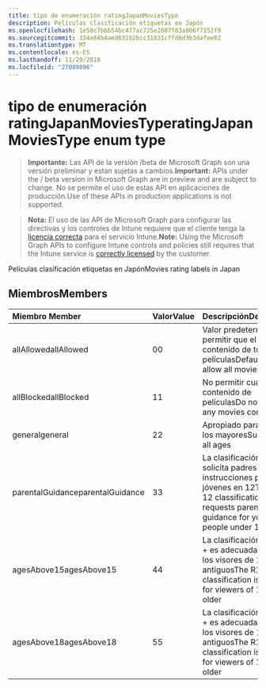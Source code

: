 ```yaml
---
title: tipo de enumeración ratingJapanMoviesType
description: Películas clasificación etiquetas en Japón
ms.openlocfilehash: 1e58c7bbb54bc477ac725e2007f83a806f7152f9
ms.sourcegitcommit: 334e84b4aed63162bcc31831cffd6d363dafee02
ms.translationtype: MT
ms.contentlocale: es-ES
ms.lasthandoff: 11/29/2018
ms.locfileid: "27089896"
---
```

# <a name="ratingjapanmoviestype-enum-type"></a><span data-ttu-id="5f369-103">tipo de enumeración ratingJapanMoviesType</span><span class="sxs-lookup"><span data-stu-id="5f369-103">ratingJapanMoviesType enum type</span></span>

> <span data-ttu-id="5f369-104">**Importante:** Las API de la versión /beta de Microsoft Graph son una versión preliminar y están sujetas a cambios.</span><span class="sxs-lookup"><span data-stu-id="5f369-104">**Important:** APIs under the / beta version in Microsoft Graph are in preview and are subject to change.</span></span> <span data-ttu-id="5f369-105">No se permite el uso de estas API en aplicaciones de producción.</span><span class="sxs-lookup"><span data-stu-id="5f369-105">Use of these APIs in production applications is not supported.</span></span>

> <span data-ttu-id="5f369-106">**Nota:** El uso de las API de Microsoft Graph para configurar las directivas y los controles de Intune requiere que el cliente tenga la [licencia correcta](https://go.microsoft.com/fwlink/?linkid=839381) para el servicio Intune.</span><span class="sxs-lookup"><span data-stu-id="5f369-106">**Note:** Using the Microsoft Graph APIs to configure Intune controls and policies still requires that the Intune service is [correctly licensed](https://go.microsoft.com/fwlink/?linkid=839381) by the customer.</span></span>

<span data-ttu-id="5f369-107">Películas clasificación etiquetas en Japón</span><span class="sxs-lookup"><span data-stu-id="5f369-107">Movies rating labels in Japan</span></span>
## <a name="members"></a><span data-ttu-id="5f369-108">Miembros</span><span class="sxs-lookup"><span data-stu-id="5f369-108">Members</span></span>
|<span data-ttu-id="5f369-109">Miembro	</span><span class="sxs-lookup"><span data-stu-id="5f369-109">Member</span></span>|<span data-ttu-id="5f369-110">Valor</span><span class="sxs-lookup"><span data-stu-id="5f369-110">Value</span></span>|<span data-ttu-id="5f369-111">Descripción</span><span class="sxs-lookup"><span data-stu-id="5f369-111">Description</span></span>|
|:---|:---|:---|
|<span data-ttu-id="5f369-112">allAllowed</span><span class="sxs-lookup"><span data-stu-id="5f369-112">allAllowed</span></span>|<span data-ttu-id="5f369-113">0</span><span class="sxs-lookup"><span data-stu-id="5f369-113">0</span></span>|<span data-ttu-id="5f369-114">Valor predeterminado, permitir que el contenido de todas las películas</span><span class="sxs-lookup"><span data-stu-id="5f369-114">Default value, allow all movies content</span></span>|
|<span data-ttu-id="5f369-115">allBlocked</span><span class="sxs-lookup"><span data-stu-id="5f369-115">allBlocked</span></span>|<span data-ttu-id="5f369-116">1</span><span class="sxs-lookup"><span data-stu-id="5f369-116">1</span></span>|<span data-ttu-id="5f369-117">No permitir cualquier contenido de películas</span><span class="sxs-lookup"><span data-stu-id="5f369-117">Do not allow any movies content</span></span>|
|<span data-ttu-id="5f369-118">general</span><span class="sxs-lookup"><span data-stu-id="5f369-118">general</span></span>|<span data-ttu-id="5f369-119">2</span><span class="sxs-lookup"><span data-stu-id="5f369-119">2</span></span>|<span data-ttu-id="5f369-120">Apropiado para todos los mayores</span><span class="sxs-lookup"><span data-stu-id="5f369-120">Suitable for all ages</span></span>|
|<span data-ttu-id="5f369-121">parentalGuidance</span><span class="sxs-lookup"><span data-stu-id="5f369-121">parentalGuidance</span></span>|<span data-ttu-id="5f369-122">3</span><span class="sxs-lookup"><span data-stu-id="5f369-122">3</span></span>|<span data-ttu-id="5f369-123">La clasificación PG 12 solicita padres instrucciones para jóvenes en 12</span><span class="sxs-lookup"><span data-stu-id="5f369-123">The PG-12 classification requests parental guidance for young people under 12</span></span>|
|<span data-ttu-id="5f369-124">agesAbove15</span><span class="sxs-lookup"><span data-stu-id="5f369-124">agesAbove15</span></span>|<span data-ttu-id="5f369-125">4</span><span class="sxs-lookup"><span data-stu-id="5f369-125">4</span></span>|<span data-ttu-id="5f369-126">La clasificación de R15 + es adecuada para que los visores de 15 o más antiguos</span><span class="sxs-lookup"><span data-stu-id="5f369-126">The R15+ classification is suitable for viewers of 15 or older</span></span>|
|<span data-ttu-id="5f369-127">agesAbove18</span><span class="sxs-lookup"><span data-stu-id="5f369-127">agesAbove18</span></span>|<span data-ttu-id="5f369-128">5</span><span class="sxs-lookup"><span data-stu-id="5f369-128">5</span></span>|<span data-ttu-id="5f369-129">La clasificación de R18 + es adecuada para que los visores de 18 o más antiguos</span><span class="sxs-lookup"><span data-stu-id="5f369-129">The R18+ classification is suitable for viewers of 18 or older</span></span>|





